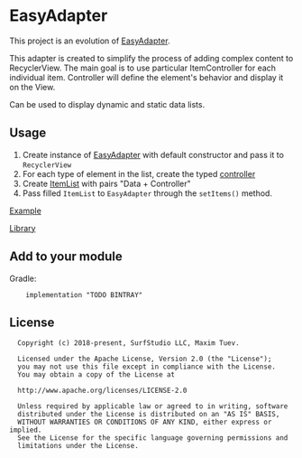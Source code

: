 # EasyAdapter
This project is an evolution of [EasyAdapter](https://github.com/MaksTuev/EasyAdapter).

This adapter is created to simplify the process of adding complex content to RecyclerView.
The main goal is to use particular ItemController for each individual item. Controller will define the element's behavior and display it on the View.

Can be used to display dynamic and static data lists.

## Usage
1. Create instance of [EasyAdapter](easyadapter/src/main/java/ru/surfstudio/android/easyadapter/EasyAdapter.java) with default constructor and pass it to `RecyclerView`
2. For each type of element in the list, create the typed [controller](easyadapter/src/main/java/ru/surfstudio/android/easyadapter/controller)
3. Create [ItemList](easyadapter/src/main/java/ru/surfstudio/android/easyadapter/ItemList.java) with pairs "Data + Controller"
4. Pass filled `ItemList` to `EasyAdapter` through the `setItems()` method.

[Example](easyadapter_sample)

[Library](easyadapter)

## Add to your module
Gradle:
```
    implementation "TODO BINTRAY"
```

## License
```
  Copyright (c) 2018-present, SurfStudio LLC, Maxim Tuev.

  Licensed under the Apache License, Version 2.0 (the "License");
  you may not use this file except in compliance with the License.
  You may obtain a copy of the License at

  http://www.apache.org/licenses/LICENSE-2.0

  Unless required by applicable law or agreed to in writing, software
  distributed under the License is distributed on an "AS IS" BASIS,
  WITHOUT WARRANTIES OR CONDITIONS OF ANY KIND, either express or implied.
  See the License for the specific language governing permissions and
  limitations under the License.
```
